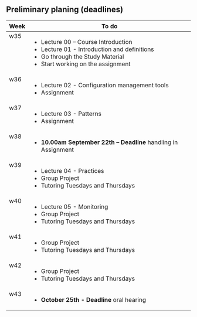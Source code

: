 ## Preliminary planing (deadlines)

<table width="70%">
    <thead>
        <tr>
            <th>Week</th>
            <th>To do</th>
        </tr>
    </thead>
    <tbody>
        <tr>
            <td style="vertical-align: top;">w35</td>
            <td>
                <ul>
                    <li>Lecture 00 – Course Introduction   </li>
                    <li>Lecture 01 - Introduction and definitions</li>
                    <li>Go through the Study Material</li>
                    <li>Start working on the assignment</li>
                </ul>
            </td>
        </tr>
        <tr>
            <td style="vertical-align: top;">w36</td>
            <td>
                <ul>
                    <li>Lecture 02 - Configuration management tools</li>
                    <li>Assignment</li>
                </ul>
            </td>
        </tr>
        <tr>
            <td style="vertical-align: top;">w37</td>
            <td>
                <ul>
                    <li>Lecture 03 - Patterns</li>
                    <li>Assignment</li>
                </ul>
            </td>
        </tr>
      <tr>
          <td style="vertical-align: top;">w38</td>
          <td>
              <ul>
                  <li><strong>10.00am September 22th – Deadline</strong> handling in Assignment</li>
              </ul>
          </td>
      </tr>
      <tr>
          <td style="vertical-align: top;">w39</td>
          <td>
              <ul>
                <li>Lecture 04 - Practices</li>
                <li>Group Project</li>
                <li>Tutoring Tuesdays and Thursdays</li>
              </ul>
          </td>
      </tr>
      <tr>
          <td style="vertical-align: top;">w40</td>
          <td>
              <ul>
                <li>Lecture 05 - Monitoring</li>
                <li>Group Project</li>
                <li>Tutoring Tuesdays and Thursdays</li>
              </ul>
          </td>
      </tr>
      <tr>
          <td style="vertical-align: top;">w41</td>
          <td>
              <ul>
                <li>Group Project</li>
                <li>Tutoring Tuesdays and Thursdays</li>
              </ul>
          </td>
      </tr>
          <td style="vertical-align: top;">w42</td>
          <td>
              <ul>
                <li>Group Project</li>
                <li>Tutoring Tuesdays and Thursdays</li>
              </ul>
          </td>
      </tr>
      <tr>
          <td style="vertical-align: top;">w43</td>
          <td>
              <ul>
                  <li><strong>October 25th - Deadline</strong> oral hearing</li>
              </ul>
          </td>
      </tr>
    </tbody>
</table>
